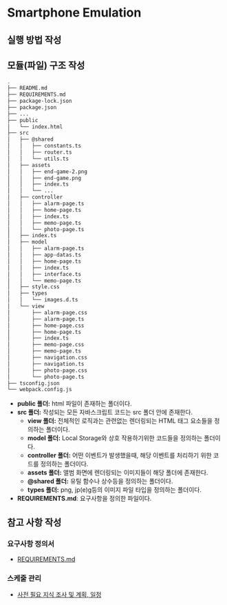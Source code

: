 # Smartphone Emulation

## 실행 방법 작성

## 모듈(파일) 구조 작성

```bash
.
├── README.md
├── REQUIREMENTS.md
├── package-lock.json
├── package.json
├── ...
├── public
│   └── index.html
├── src
│   ├── @shared
│   │   ├── constants.ts
│   │   ├── router.ts
│   │   └── utils.ts
│   ├── assets
│   │   ├── end-game-2.png
│   │   ├── end-game.png
│   │   ├── index.ts
│   │   └── ...
│   ├── controller
│   │   ├── alarm-page.ts
│   │   ├── home-page.ts
│   │   ├── index.ts
│   │   ├── memo-page.ts
│   │   └── photo-page.ts
│   ├── index.ts
│   ├── model
│   │   ├── alarm-page.ts
│   │   ├── app-datas.ts
│   │   ├── home-page.ts
│   │   ├── index.ts
│   │   ├── interface.ts
│   │   └── memo-page.ts
│   ├── style.css
│   ├── types
│   │   └── images.d.ts
│   └── view
│       ├── alarm-page.css
│       ├── alarm-page.ts
│       ├── home-page.css
│       ├── home-page.ts
│       ├── index.ts
│       ├── memo-page.css
│       ├── memo-page.ts
│       ├── navigation.css
│       ├── navigation.ts
│       ├── photo-page.css
│       └── photo-page.ts
├── tsconfig.json
└── webpack.config.js
```

- **public 폴더:** html 파일이 존재하는 폴더이다.
- **src 폴더:** 작성되는 모든 자바스크립트 코드는 src 폴더 안에 존재한다.
  - **view 폴더:** 전체적인 로직과는 관련없는 렌더링되는 HTML 태그 요소들을 정의하는 폴더이다.
  - **model 폴더:** Local Storage와 상호 작용하기위한 코드들을 정의하는 폴더이다.
  - **controller 폴더:** 어떤 이벤트가 발생했을때, 해당 이벤트를 처리하기 위한 코드를 정의하는 폴더이다.
  - **assets 폴더:** 앨범 화면에 렌더링되는 이미지들이 해당 폴더에 존재한다.
  - **@shared 폴더:** 유틸 함수나 상수등을 정의하는 폴더이다.
  - **types 폴더:** png, jp(e)g등의 이미지 파일 타입을 정의하는 폴더이다.
- **REQUIREMENTS.md**: 요구사항을 정의한 파일이다.

## 참고 사항 작성

### 요구사항 정의서

- [REQUIREMENTS.md](https://github.com/hochan222/smartphone-emulation/blob/master/REQUIREMENTS.md)

### 스케줄 관리

- [사전 필요 지식 조사 및 계획, 일정](https://github.com/hochan222/smartphone-emulation/issues/1)
